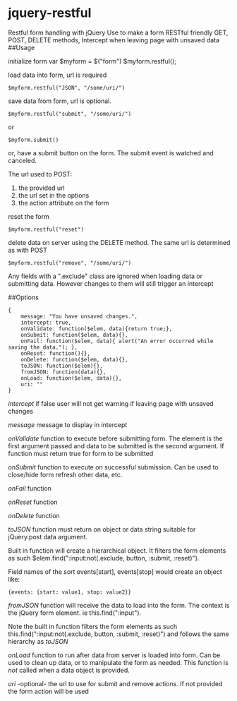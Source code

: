 # jquery-restful
Restful form handling with jQuery
Use to make a form RESTful friendly
GET, POST, DELETE methods,
Intercept when leaving page with unsaved data
##Usage

initialize form
    var $myform = $("form")
    $myform.restful(); 

load data into form, url is required

    $myform.restful("JSON", "/some/uri/") 

save data from form, url is optional.

    $myform.restful("submit", "/some/uri/")

or

    $myform.submit()

or, have a submit button on the form. The submit event is watched and canceled.

The url used to POST:
 1. the provided url
 2. the url set in the options
 3. the action attribute on the form


reset the form

    $myform.restful("reset") 

delete data on server using the DELETE method. The same url is determined as with POST

    $myform.restful("remove", "/some/uri/")

Any fields with a ".exclude" class are ignored when loading data or submitting data. However changes to them will still trigger an intercept

##Options

    {
        message: "You have unsaved changes.",
        intercept: true, 
        onValidate: function($elem, data){return true;},
        onSubmit: function($elem, data){}, 
        onFail: function($elem, data){ alert("An error occurred while saving the data."); },
        onReset: function(){},
        onDelete: function($elem, data){},
        toJSON: function($elem){},
        fromJSON: function(data){},
        onLoad: function($elem, data){},
        uri: ""
    }

*intercept* if false user will not get warning if leaving page with unsaved changes

*message* message to display in intercept

*onValidate* function to execute before submitting form. The element is the first argument passed and data to be submitted is the second argument. If function must return true for form to be submitted

*onSubmit* function to execute on successful submission. Can be used to close/hide form refresh other data, etc.

*onFail* function

*onReset* function

*onDelete* function

*toJSON* function must return on object or data string suitable for jQuery.post data argument. 

Built in function will create a hierarchical object. It filters the form elements as such $elem.find(":input:not(.exclude, button, :submit, :reset)").

Field names of the sort events[start], events[stop] would create an object like:

    {events: {start: value1, stop: value2}}

*fromJSON* function will receive the data to load into the form. The context is the jQuery form element. ie this.find(":input"). 

Note the built in function filters the form elements as such this.find(":input:not(.exclude, button, :submit, :reset)") and follows the same hierarchy as *toJSON*

*onLoad* function to run after data from server is loaded into form. Can be used to clean up data, or to manipulate the form as needed. 
This function is *not* called when a data object is provided.

*uri* -optional- the url to use for submit and remove actions. If not provided the form action will be used